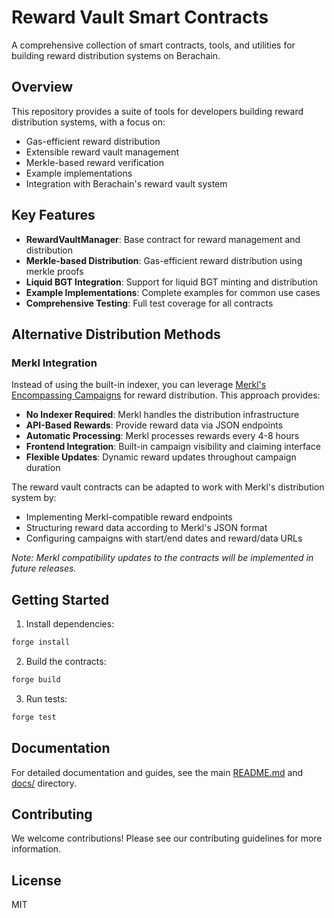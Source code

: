 # Reward Vault Smart Contracts

A comprehensive collection of smart contracts, tools, and utilities for building reward distribution systems on Berachain.

## Overview

This repository provides a suite of tools for developers building reward distribution systems, with a focus on:
- Gas-efficient reward distribution
- Extensible reward vault management
- Merkle-based reward verification
- Example implementations
- Integration with Berachain's reward vault system

## Key Features

- **RewardVaultManager**: Base contract for reward management and distribution
- **Merkle-based Distribution**: Gas-efficient reward distribution using merkle proofs
- **Liquid BGT Integration**: Support for liquid BGT minting and distribution
- **Example Implementations**: Complete examples for common use cases
- **Comprehensive Testing**: Full test coverage for all contracts

## Alternative Distribution Methods

### Merkl Integration

Instead of using the built-in indexer, you can leverage [Merkl's Encompassing Campaigns](https://docs.merkl.xyz/merkl-mechanisms/campaign-types/encompassing) for reward distribution. This approach provides:

- **No Indexer Required**: Merkl handles the distribution infrastructure
- **API-Based Rewards**: Provide reward data via JSON endpoints
- **Automatic Processing**: Merkl processes rewards every 4-8 hours
- **Frontend Integration**: Built-in campaign visibility and claiming interface
- **Flexible Updates**: Dynamic reward updates throughout campaign duration

The reward vault contracts can be adapted to work with Merkl's distribution system by:
- Implementing Merkl-compatible reward endpoints
- Structuring reward data according to Merkl's JSON format
- Configuring campaigns with start/end dates and reward/data URLs

*Note: Merkl compatibility updates to the contracts will be implemented in future releases.*

## Getting Started

1. Install dependencies:
```bash
forge install
```

2. Build the contracts:
```bash
forge build
```

3. Run tests:
```bash
forge test
```

## Documentation

For detailed documentation and guides, see the main [README.md](../README.md) and [docs/](../docs/) directory.

## Contributing

We welcome contributions! Please see our contributing guidelines for more information.

## License

MIT 